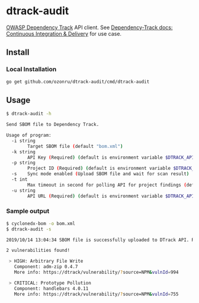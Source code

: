 # dtrack-audit
[OWASP Dependency Track](https://dependencytrack.org) API client. See [Dependency-Track docs: Continuous Integration & Delivery](https://docs.dependencytrack.org/usage/cicd/) for use case.

## Install

### Local Installation

```bash
go get github.com/ozonru/dtrack-audit/cmd/dtrack-audit
```

## Usage

```bash
$ dtrack-audit -h

Send SBOM file to Dependency Track.

Usage of program:
  -i string
        Target SBOM file (default "bom.xml")
  -k string
        API Key (Required) (default is environment variable $DTRACK_API_KEY)
  -p string
        Project ID (Required) (default is environment variable $DTRACK_PROJECT_ID)
  -s    Sync mode enabled (Upload SBOM file and wait for scan result)
  -t int
        Max timeout in second for polling API for project findings (default 25)
  -u string
        API URL (Required) (default is environment variable $DTRACK_API_URL)
```

### Sample output

```bash
$ cyclonedx-bom -o bom.xml
$ dtrack-audit -s

2019/10/14 13:04:34 SBOM file is successfully uploaded to DTrack API. Result token is 12345f5e-4ccb-45fe-b8fd-1234a8bf0081

2 vulnerabilities found!

 > HIGH: Arbitrary File Write
   Component: adm-zip 0.4.7
   More info: https://dtrack/vulnerability/?source=NPM&vulnId=994

 > CRITICAL: Prototype Pollution
   Component: handlebars 4.0.11
   More info: https://dtrack/vulnerability/?source=NPM&vulnId=755
```
